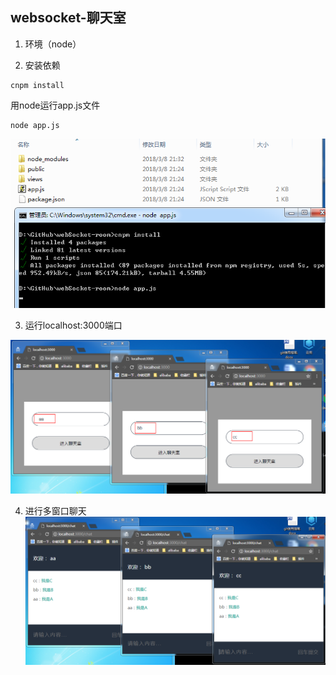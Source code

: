 ## websocket-聊天室

1. 环境（node）

2. 安装依赖

```
cnpm install
```
用node运行app.js文件

```
node app.js
```
![image](https://github.com/Alley23/images-sources/blob/master/images/3-0-01.png)

3. 运行localhost:3000端口

![image](https://github.com/Alley23/images-sources/blob/master/images/3-0-02.png)
 

4. 进行多窗口聊天
![image](https://github.com/Alley23/images-sources/blob/master/images/3-08-03.png)